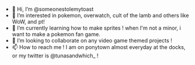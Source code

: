 - 👋 Hi, I’m @someonestolemytoast
- 👀 I’m interested in pokemon, overwatch, cult of the lamb and others like WoW, and pt!
- 🌱 I’m currently learning how to make sprites ! when I'm not a minor, i want to make a pokemon fan game.
- 💞️ I’m looking to collaborate on any video game themed projects !
- 📫 How to reach me ! I am on ponytown almost everyday at the docks, or my twitter is @tunasandwhich_ !

